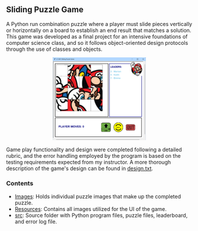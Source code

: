 ## Sliding Puzzle Game
A Python run combination puzzle where a player must slide pieces vertically or horizontally on a board to establish an end result that matches a solution.
This game was developed as a final project for an intensive foundations of computer science class, and so it follows object-oriented design protocols through the use of classes and objects.

<p align="center">
<img title="Game Preview" src="game_preview.png" width="50%">
</p>

Game play functionality and design were completed following a detailed rubric, and the error handling employed by the program is based on the testing requirements expected from my instructor. A more 
thorough description of the game's design can be found in [design.txt](/src/design.txt).


### Contents
- [Images](Images): Holds individual puzzle images that make up the completed puzzle.
- [Resources](Resources): Contains all images utilized for the UI of the game.
- [src](src): Source folder with Python program files, puzzle files, leaderboard, and error log file.
